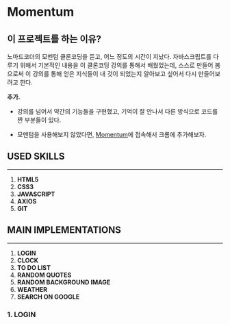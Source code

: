 # Momentum

## 이 프로젝트를 하는 이유?

노마드코더의 모멘텀 클론코딩을 듣고, 어느 정도의 시간이 지났다. 자바스크립트를 다루기 위해서 기본적인 내용을 이 클론코딩 강의를 통해서 배웠었는데, 스스로 만들어 봄으로써 이 강의를 통해 얻은 지식들이 내 것이 되었는지 알아보고 싶어서 다시 만들어보려고 한다.

**추가.**

- 강의를 넘어서 약간의 기능들을 구현했고, 기억이 잘 안나서 다른 방식으로 코드를 짠 부분들이 있다.

- 모멘텀을 사용해보지 않았다면, [Momentum](https://www.momentumdash.com)에 접속해서 크롬에 추가해보자.

## USED SKILLS

---

1. **HTML5**
2. **CSS3**
3. **JAVASCRIPT**
4. **AXIOS**
5. **GIT**

## MAIN IMPLEMENTATIONS

---

1. **LOGIN**
2. **CLOCK**
3. **TO DO LIST**
4. **RANDOM QUOTES**
5. **RANDOM BACKGROUND IMAGE**
6. **WEATHER**
7. **SEARCH ON GOOGLE**

### 1. LOGIN
